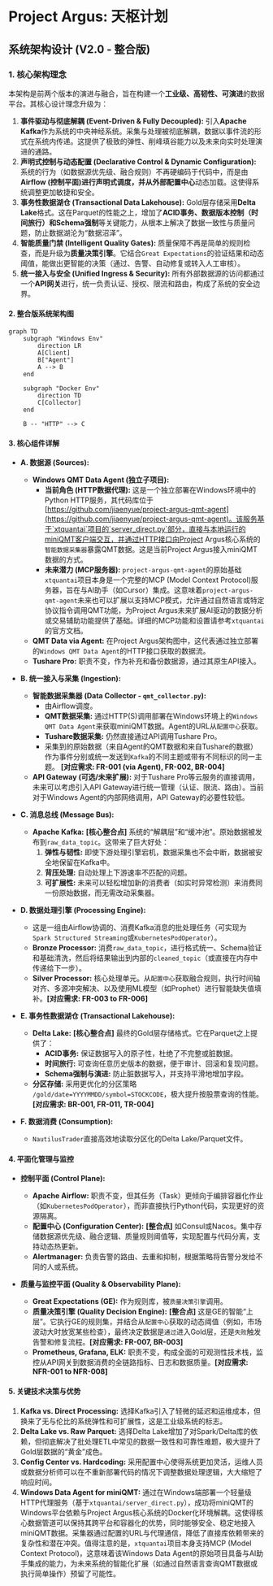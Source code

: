 # Project Argus: 天枢计划

## 系统架构设计 (V2.0 - 整合版)

### 1. 核心架构理念

本架构是前两个版本的演进与融合，旨在构建一个**工业级、高韧性、可演进**的数据平台。其核心设计理念升级为：

1.  **事件驱动与彻底解耦 (Event-Driven & Fully Decoupled):** 引入**Apache Kafka**作为系统的中央神经系统。采集与处理被彻底解耦，数据以事件流的形式在系统内传递。这提供了极致的弹性、削峰填谷能力以及未来向实时处理演进的通路。
2.  **声明式控制与动态配置 (Declarative Control & Dynamic Configuration):** 系统的行为（如数据源优先级、融合规则）不再硬编码于代码中，而是由**Airflow (控制平面)**进行声明式调度，并从**外部配置中心**动态加载。这使得系统调整更加敏捷和安全。
3.  **事务性数据湖仓 (Transactional Data Lakehouse):** Gold层存储采用**Delta Lake**格式。这在Parquet的性能之上，增加了**ACID事务、数据版本控制（时间旅行）和Schema强制**等关键能力，从根本上解决了数据一致性与质量问题，防止数据湖沦为“数据沼泽”。
4.  **智能质量门禁 (Intelligent Quality Gates):** 质量保障不再是简单的规则检查，而是升级为**质量决策引擎**。它结合`Great Expectations`的验证结果和动态阈值，能做出更智能的决策（通过、告警、自动修复或转入人工审核）。
5.  **统一接入与安全 (Unified Ingress & Security):** 所有外部数据源的访问都通过一个**API网关**进行，统一负责认证、授权、限流和路由，构成了系统的安全边界。

#### 2. 整合版系统架构图


```mermaid
graph TD
    subgraph "Windows Env"
        direction LR
        A[Client]
        B["Agent"]
        A --> B
    end

    subgraph "Docker Env"
        direction TD
        C[Collector]
    end

    B -- "HTTP" --> C
```

#### 3. 核心组件详解

*   **A. 数据源 (Sources):**
    *   **Windows QMT Data Agent (独立子项目):**
        *   **当前角色 (HTTP数据代理):** 这是一个独立部署在Windows环境中的Python HTTP服务，其代码库位于 [https://github.com/jiaenyue/project-argus-qmt-agent](https://github.com/jiaenyue/project-argus-qmt-agent)。该服务基于`xtquantai`项目的`server_direct.py`部分，直接与本地运行的miniQMT客户端交互，并通过HTTP接口向Project Argus核心系统的`智能数据采集器`暴露QMT数据。这是当前Project Argus接入miniQMT数据的方式。
        *   **未来潜力 (MCP服务器):** `project-argus-qmt-agent`的原始基础`xtquantai`项目本身是一个完整的MCP (Model Context Protocol)服务器，旨在与AI助手（如Cursor）集成。这意味着`project-argus-qmt-agent`未来也可以扩展以支持MCP模式，允许通过自然语言或特定协议指令调用QMT功能，为Project Argus未来扩展AI驱动的数据分析或交易辅助功能提供了基础。详细的MCP功能和设置请参考`xtquantai`的官方文档。
    *   **QMT Data via Agent:** 在Project Argus架构图中，这代表通过独立部署的`Windows QMT Data Agent`的HTTP接口获取的数据流。
    *   **Tushare Pro:** 职责不变，作为补充和备份数据源，通过其原生API接入。

*   **B. 统一接入与采集 (Ingestion):**
    *   **智能数据采集器 (Data Collector - `qmt_collector.py`):**
        *   由Airflow调度。
        *   **QMT数据采集:** 通过HTTP(S)调用部署在Windows环境上的`Windows QMT Data Agent`来获取miniQMT数据。Agent的URL从`配置中心`获取。
        *   **Tushare数据采集:** 仍然直接通过API调用Tushare Pro。
        *   采集到的原始数据（来自Agent的QMT数据和来自Tushare的数据）作为事件分别或统一发送到`Kafka`的不同主题或带有不同标识的同一主题。
        **[对应需求: FR-001 (via Agent), FR-002, BR-004]**
    *   **API Gateway (可选/未来扩展):** 对于Tushare Pro等云服务的直接调用，未来可以考虑引入API Gateway进行统一管理（认证、限流、路由）。当前对于Windows Agent的内部网络调用，API Gateway的必要性较低。


*   **C. 消息总线 (Message Bus):**
    *   **Apache Kafka:** **[核心整合点]** 系统的“解耦层”和“缓冲池”。原始数据被发布到`raw_data_topic`。这带来了巨大好处：
        1.  **弹性与韧性:** 即使下游处理引擎宕机，数据采集也不会中断，数据被安全地保留在Kafka中。
        2.  **背压处理:** 自动处理上下游速率不匹配的问题。
        3.  **可扩展性:** 未来可以轻松增加新的消费者（如实时异常检测）来消费同一份原始数据，而无需改动采集器。

*   **D. 数据处理引擎 (Processing Engine):**
    *   这是一组由Airflow协调的、消费Kafka消息的批处理任务（可实现为`Spark Structured Streaming`或`KubernetesPodOperator`）。
    *   **Bronze Processor:** 消费`raw_data_topic`，进行格式统一、Schema验证和基础清洗，然后将结果输出到内部的`cleaned_topic`（或直接在内存中传递给下一步）。
    *   **Silver Processor:** 核心处理单元。从`配置中心`获取融合规则，执行时间轴对齐、多源冲突解决、以及使用ML模型（如Prophet）进行智能缺失值填补。**[对应需求: FR-003 to FR-006]**

*   **E. 事务性数据湖仓 (Transactional Lakehouse):**
    *   **Delta Lake:** **[核心整合点]** 最终的Gold层存储格式。它在Parquet之上提供了：
        *   **ACID事务:** 保证数据写入的原子性，杜绝了不完整或脏数据。
        *   **时间旅行:** 可查询任意历史版本的数据，便于审计、回滚和复现问题。
        *   **Schema强制与演进:** 防止脏数据写入，并支持平滑地增加字段。
    *   **分区存储:** 采用更优化的分区策略 `/gold/date=YYYYMMDD/symbol=STOCKCODE`，极大提升按股票查询的性能。**[对应需求: BR-001, FR-011, TR-004]**

*   **F. 数据消费 (Consumption):**
    *   `NautilusTrader`直接高效地读取分区化的Delta Lake/Parquet文件。

#### 4. 平面化管理与监控

*   **控制平面 (Control Plane):**
    *   **Apache Airflow:** 职责不变，但其任务（Task）更倾向于编排容器化作业（如`KubernetesPodOperator`），而非直接执行Python代码，实现更好的资源隔离。
    *   **配置中心 (Configuration Center):** **[整合点]** 如Consul或Nacos。集中存储数据源优先级、融合逻辑、质量规则阈值等，实现配置与代码分离，支持动态热更新。
    *   **Alertmanager:** 负责告警的路由、去重和抑制，根据策略将告警分发给不同的人或系统。

*   **质量与监控平面 (Quality & Observability Plane):**
    *   **Great Expectations (GE):** 作为规则库，被`质量决策引擎`调用。
    *   **质量决策引擎 (Quality Decision Engine):** **[整合点]** 这是GE的智能“上层”。它执行GE的规则集，并结合从`配置中心`获取的动态阈值（例如，市场波动大时放宽某些检查），最终决定数据是`通过`进入Gold层，还是`失败`触发告警和修复流程。**[对应需求: FR-007, BR-003]**
    *   **Prometheus, Grafana, ELK:** 职责不变，构成全面的可观测性技术栈，监控从API网关到数据消费的全链路指标、日志和数据质量。**[对应需求: NFR-001 to NFR-008]**

#### 5. 关键技术决策与优势

1.  **Kafka vs. Direct Processing:** 选择Kafka引入了轻微的延迟和运维成本，但换来了无与伦比的系统弹性和可扩展性，这是工业级系统的标志。
2.  **Delta Lake vs. Raw Parquet:** 选择Delta Lake增加了对Spark/Delta库的依赖，但彻底解决了批处理ETL中常见的数据一致性和可靠性难题，极大提升了Gold层数据的“黄金”成色。
3.  **Config Center vs. Hardcoding:** 采用配置中心使得系统更加灵活，运维人员或数据分析师可以在不重新部署代码的情况下调整数据处理逻辑，大大缩短了响应时间。
4.  **Windows Data Agent for miniQMT:** 通过在Windows端部署一个轻量级HTTP代理服务（基于`xtquantai/server_direct.py`），成功将miniQMT的Windows平台依赖与Project Argus核心系统的Docker化环境解耦。这使得核心数据管道可以保持其跨平台和容器化的优势，同时能够安全、稳定地接入miniQMT数据。采集器通过配置的URL与代理通信，降低了直接库依赖带来的复杂性和潜在冲突。值得注意的是，`xtquantai`项目本身支持MCP (Model Context Protocol)，这意味着该Windows Data Agent的原始项目具备与AI助手集成的能力，为未来系统的智能化扩展（如通过自然语言查询QMT数据或执行简单操作）预留了可能性。

